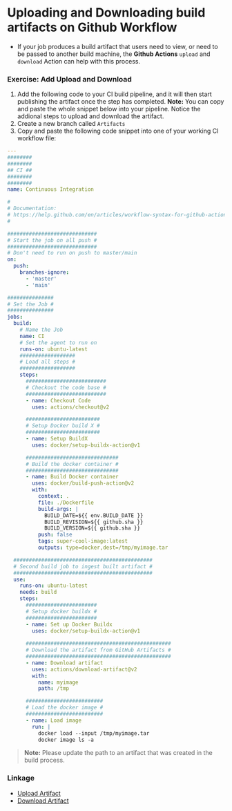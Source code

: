 # Uploading and Downloading build artifacts on Github Workflow

- If your job produces a build artifact that users need to view, or need to be passed to another build machine, the **Github Actions** `upload` and `download` Action can help with this process.

### Exercise: Add Upload and Download

1. Add the following code to your CI build pipeline, and it will then start publishing the artifact once the step has completed.
**Note:** You can copy and paste the whole snippet below into your pipeline. Notice the addional steps to upload and download the artifact.
1. Create a new branch called `Artifacts`
1. Copy and paste the following code snippet into one of your working CI workflow file:
```yaml
---
########
########
## CI ##
########
########
name: Continuous Integration

#
# Documentation:
# https://help.github.com/en/articles/workflow-syntax-for-github-actions
#

#############################
# Start the job on all push #
#############################
# Don't need to run on push to master/main
on:
  push:
    branches-ignore:
      - 'master'
      - 'main'

###############
# Set the Job #
###############
jobs:
  build:
    # Name the Job
    name: CI
    # Set the agent to run on
    runs-on: ubuntu-latest
    ##################
    # Load all steps #
    ##################
    steps:
      ##########################
      # Checkout the code base #
      ##########################
      - name: Checkout Code
        uses: actions/checkout@v2

      ########################
      # Setup Docker build X #
      ########################
      - name: Setup BuildX
        uses: docker/setup-buildx-action@v1

      ##############################
      # Build the docker container #
      ##############################
      - name: Build Docker container
        uses: docker/build-push-action@v2
        with:
          context: .
          file: ./Dockerfile
          build-args: |
            BUILD_DATE=${{ env.BUILD_DATE }}
            BUILD_REVISION=${{ github.sha }}
            BUILD_VERSION=${{ github.sha }}
          push: false
          tags: super-cool-image:latest
          outputs: type=docker,dest=/tmp/myimage.tar

  #############################################
  # Second build job to ingest built artifact #
  #############################################
  use:
    runs-on: ubuntu-latest
    needs: build
    steps:
      #######################
      # Setup docker buildx #
      #######################
      - name: Set up Docker Buildx
        uses: docker/setup-buildx-action@v1
      
      ###############################################
      # Download the artifact from GitHub Artifacts #
      ###############################################
      - name: Download artifact
        uses: actions/download-artifact@v2
        with:
          name: myimage
          path: /tmp

      #########################
      # Load the docker image #
      #########################
      - name: Load image
        run: |
          docker load --input /tmp/myimage.tar
          docker image ls -a
```
> **Note:** Please update the path to an artifact that was created in the build process.

### Linkage
- [Upload Artifact](https://github.com/actions/upload-artifact)
- [Download Artifact](https://github.com/actions/download-artifact)
